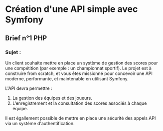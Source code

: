 # **Création d'une API simple avec Symfony**
## Brief n°1 PHP 

### Sujet : 
Un client souhaite mettre en place un système de gestion des scores pour une compétition (par exemple : un championnat sportif). Le projet est à construire from scratch, et vous êtes missionné pour concevoir une API moderne, performante, et maintenable en utilisant Symfony.

L'API devra permettre :

1. La gestion des équipes et des joueurs.
2. L’enregistrement et la consultation des scores associés à chaque équipe.

Il est égallement possible de mettre en place une sécurité des appels API via un système d'authentification.
